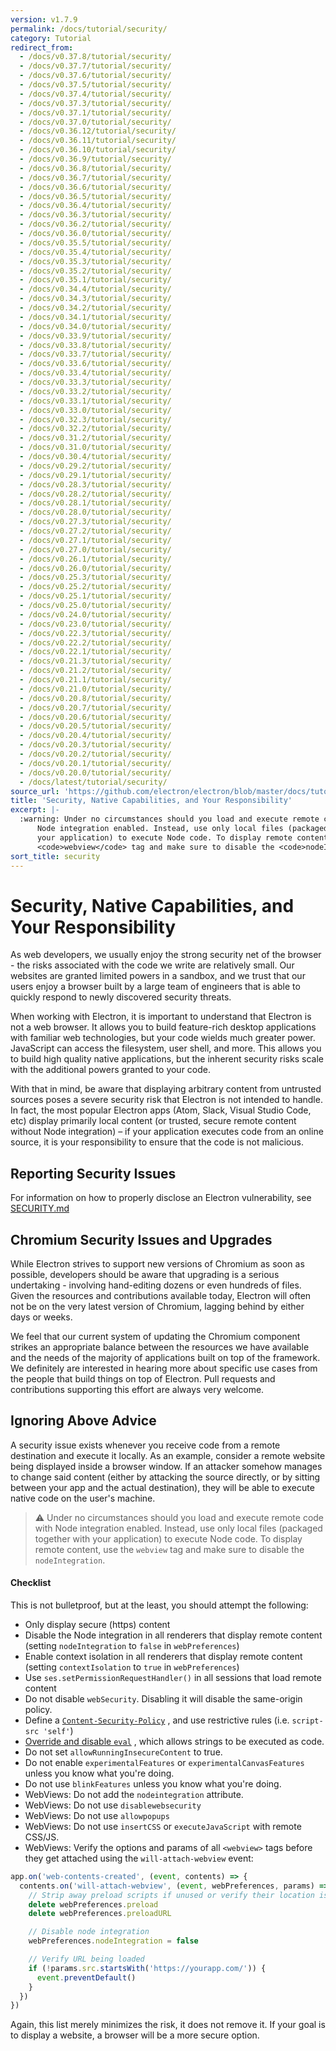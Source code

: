 ```yaml
---
version: v1.7.9
permalink: /docs/tutorial/security/
category: Tutorial
redirect_from:
  - /docs/v0.37.8/tutorial/security/
  - /docs/v0.37.7/tutorial/security/
  - /docs/v0.37.6/tutorial/security/
  - /docs/v0.37.5/tutorial/security/
  - /docs/v0.37.4/tutorial/security/
  - /docs/v0.37.3/tutorial/security/
  - /docs/v0.37.1/tutorial/security/
  - /docs/v0.37.0/tutorial/security/
  - /docs/v0.36.12/tutorial/security/
  - /docs/v0.36.11/tutorial/security/
  - /docs/v0.36.10/tutorial/security/
  - /docs/v0.36.9/tutorial/security/
  - /docs/v0.36.8/tutorial/security/
  - /docs/v0.36.7/tutorial/security/
  - /docs/v0.36.6/tutorial/security/
  - /docs/v0.36.5/tutorial/security/
  - /docs/v0.36.4/tutorial/security/
  - /docs/v0.36.3/tutorial/security/
  - /docs/v0.36.2/tutorial/security/
  - /docs/v0.36.0/tutorial/security/
  - /docs/v0.35.5/tutorial/security/
  - /docs/v0.35.4/tutorial/security/
  - /docs/v0.35.3/tutorial/security/
  - /docs/v0.35.2/tutorial/security/
  - /docs/v0.35.1/tutorial/security/
  - /docs/v0.34.4/tutorial/security/
  - /docs/v0.34.3/tutorial/security/
  - /docs/v0.34.2/tutorial/security/
  - /docs/v0.34.1/tutorial/security/
  - /docs/v0.34.0/tutorial/security/
  - /docs/v0.33.9/tutorial/security/
  - /docs/v0.33.8/tutorial/security/
  - /docs/v0.33.7/tutorial/security/
  - /docs/v0.33.6/tutorial/security/
  - /docs/v0.33.4/tutorial/security/
  - /docs/v0.33.3/tutorial/security/
  - /docs/v0.33.2/tutorial/security/
  - /docs/v0.33.1/tutorial/security/
  - /docs/v0.33.0/tutorial/security/
  - /docs/v0.32.3/tutorial/security/
  - /docs/v0.32.2/tutorial/security/
  - /docs/v0.31.2/tutorial/security/
  - /docs/v0.31.0/tutorial/security/
  - /docs/v0.30.4/tutorial/security/
  - /docs/v0.29.2/tutorial/security/
  - /docs/v0.29.1/tutorial/security/
  - /docs/v0.28.3/tutorial/security/
  - /docs/v0.28.2/tutorial/security/
  - /docs/v0.28.1/tutorial/security/
  - /docs/v0.28.0/tutorial/security/
  - /docs/v0.27.3/tutorial/security/
  - /docs/v0.27.2/tutorial/security/
  - /docs/v0.27.1/tutorial/security/
  - /docs/v0.27.0/tutorial/security/
  - /docs/v0.26.1/tutorial/security/
  - /docs/v0.26.0/tutorial/security/
  - /docs/v0.25.3/tutorial/security/
  - /docs/v0.25.2/tutorial/security/
  - /docs/v0.25.1/tutorial/security/
  - /docs/v0.25.0/tutorial/security/
  - /docs/v0.24.0/tutorial/security/
  - /docs/v0.23.0/tutorial/security/
  - /docs/v0.22.3/tutorial/security/
  - /docs/v0.22.2/tutorial/security/
  - /docs/v0.22.1/tutorial/security/
  - /docs/v0.21.3/tutorial/security/
  - /docs/v0.21.2/tutorial/security/
  - /docs/v0.21.1/tutorial/security/
  - /docs/v0.21.0/tutorial/security/
  - /docs/v0.20.8/tutorial/security/
  - /docs/v0.20.7/tutorial/security/
  - /docs/v0.20.6/tutorial/security/
  - /docs/v0.20.5/tutorial/security/
  - /docs/v0.20.4/tutorial/security/
  - /docs/v0.20.3/tutorial/security/
  - /docs/v0.20.2/tutorial/security/
  - /docs/v0.20.1/tutorial/security/
  - /docs/v0.20.0/tutorial/security/
  - /docs/latest/tutorial/security/
source_url: 'https://github.com/electron/electron/blob/master/docs/tutorial/security.md'
title: 'Security, Native Capabilities, and Your Responsibility'
excerpt: |-
  :warning: Under no circumstances should you load and execute remote code with
      Node integration enabled. Instead, use only local files (packaged together with
      your application) to execute Node code. To display remote content, use the
      <code>webview</code> tag and make sure to disable the <code>nodeIntegration</code>.
sort_title: security
---
```




<!--


                                      ::::
                                    :o+//+o:
                                    +o    oo-
                                    :o+//oo/+o/
                                      -::-   -oo:
                                               /s/
                      -::::::::-                :s/  :::--
                  :+oo+////////+:        -:/+oo/ :s:-///++oo+:
                /o+:                -/+oo+/:-     +o-      -:+o:
               /s:              -:+o+/:           -o+         :s/
              -s/            -/oo/:                /s-         +s-
              -s/         -/oo/-                   -s/         /s-
               oo       :+o/-                       oo         oo
               -s/    :oo/                          /s-       /s-
                :s/ :oo:              -::-          /s-      /s:
                  -+o/               /ssss/         :s:    -+o-
                 :o+--               /ssss/         :s:   :o+-
                :s/  +o:              -::-          /s-   --
               -s/    :+o/-                         /s-
               oo       -+o+-                       oo
              -s/         -/oo/-                   -s/
             -+soo+:         -/oo/:                /s-      /oooo+-
             o+   :s:           -:+o+/:-          -o+      /s:  -oo
             oo:--/s:       ::      -:+oo+/:-     -/-      /s/--:o+
              :+++/-        :s:          -:/+ooo++//////++oo//+o+:
                             /s:                --::::::--
                              /s/              /s-
                               :oo:          :oo:
                                 /oo/-    -/oo/
                                   -/+oooo+/-





                   _______  _______  _______  _______  __
                  |       ||       ||       ||       ||  |
                  |  _____||_     _||   _   ||    _  ||  |
                  | |_____   |   |  |  | |  ||   |_| ||  |
                  |_____  |  |   |  |  |_|  ||    ___||__|
                   _____| |  |   |  |       ||   |     __
                  |_______|  |___|  |_______||___|    |__|


    This file is generated automatically, so it should not be edited.

    To make changes, head over to the electron/electron repository:

    https://github.com/electron/electron/blob/master/docs/tutorial/security.md

    Thanks!

-->
# Security, Native Capabilities, and Your Responsibility

As web developers, we usually enjoy the strong security net of the browser - the risks associated with the code we write are relatively small. Our websites are granted limited powers in a sandbox, and we trust that our users enjoy a browser built by a large team of engineers that is able to quickly respond to newly discovered security threats.

When working with Electron, it is important to understand that Electron is not a web browser. It allows you to build feature-rich desktop applications with familiar web technologies, but your code wields much greater power. JavaScript can access the filesystem, user shell, and more. This allows you to build high quality native applications, but the inherent security risks scale with the additional powers granted to your code.

With that in mind, be aware that displaying arbitrary content from untrusted sources poses a severe security risk that Electron is not intended to handle. In fact, the most popular Electron apps (Atom, Slack, Visual Studio Code, etc) display primarily local content (or trusted, secure remote content without Node integration) – if your application executes code from an online source, it is your responsibility to ensure that the code is not malicious.

## Reporting Security Issues

For information on how to properly disclose an Electron vulnerability, see [SECURITY.md](https://github.com/electron/electron/tree/master/SECURITY.md)

## Chromium Security Issues and Upgrades

While Electron strives to support new versions of Chromium as soon as possible, developers should be aware that upgrading is a serious undertaking - involving hand-editing dozens or even hundreds of files. Given the resources and contributions available today, Electron will often not be on the very latest version of Chromium, lagging behind by either days or weeks.

We feel that our current system of updating the Chromium component strikes an appropriate balance between the resources we have available and the needs of the majority of applications built on top of the framework. We definitely are interested in hearing more about specific use cases from the people that build things on top of Electron. Pull requests and contributions supporting this effort are always very welcome.

## Ignoring Above Advice

A security issue exists whenever you receive code from a remote destination and execute it locally. As an example, consider a remote website being displayed inside a browser window. If an attacker somehow manages to change said content (either by attacking the source directly, or by sitting between your app and the actual destination), they will be able to execute native code on the user's machine.

> :warning: Under no circumstances should you load and execute remote code with Node integration enabled. Instead, use only local files (packaged together with your application) to execute Node code. To display remote content, use the `webview` tag and make sure to disable the `nodeIntegration`.

#### Checklist

This is not bulletproof, but at the least, you should attempt the following:

*   Only display secure (https) content
*   Disable the Node integration in all renderers that display remote content (setting `nodeIntegration` to `false` in `webPreferences`)
*   Enable context isolation in all renderers that display remote content (setting `contextIsolation` to `true` in `webPreferences`)
*   Use `ses.setPermissionRequestHandler()` in all sessions that load remote content
*   Do not disable `webSecurity`. Disabling it will disable the same-origin policy.
*   Define a [`Content-Security-Policy`](http://www.html5rocks.com/en/tutorials/security/content-security-policy/) , and use restrictive rules (i.e. `script-src 'self'`)
*   [Override and disable `eval`](https://github.com/nylas/N1/blob/0abc5d5defcdb057120d726b271933425b75b415/static/index.js#L6-L8) , which allows strings to be executed as code.
*   Do not set `allowRunningInsecureContent` to true.
*   Do not enable `experimentalFeatures` or `experimentalCanvasFeatures` unless you know what you're doing.
*   Do not use `blinkFeatures` unless you know what you're doing.
*   WebViews: Do not add the `nodeintegration` attribute.
*   WebViews: Do not use `disablewebsecurity`
*   WebViews: Do not use `allowpopups`
*   WebViews: Do not use `insertCSS` or `executeJavaScript` with remote CSS/JS.
*   WebViews: Verify the options and params of all `<webview>` tags before they get attached using the `will-attach-webview` event:

```js
app.on('web-contents-created', (event, contents) => {
  contents.on('will-attach-webview', (event, webPreferences, params) => {
    // Strip away preload scripts if unused or verify their location is legitimate
    delete webPreferences.preload
    delete webPreferences.preloadURL

    // Disable node integration
    webPreferences.nodeIntegration = false

    // Verify URL being loaded
    if (!params.src.startsWith('https://yourapp.com/')) {
      event.preventDefault()
    }
  })
})
```

Again, this list merely minimizes the risk, it does not remove it. If your goal is to display a website, a browser will be a more secure option.
